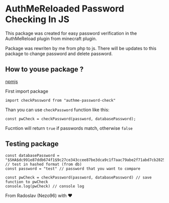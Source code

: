 # AuthMeReloaded Password Checking In JS

This package was created for easy password verification in the AuthMeReload plugin from minecraft plugin.

Package was rewriten by me from php to js.
There will be updates to this package to change password and delete password.

## How to youse package ?

[npmjs](https://www.npmjs.com/package/authme-password-check)

First import package

```
import checkPassword from "authme-password-check"
```

Than you can use `checkPassword` function like this:

```
const pwCheck = checkPassword(password, databasePassword);
```

Fucntion will return `true` if passwords match, otherwise `false`

## Testing package

```
const databasePassword = "$SHA$dc991e87ddb674f1$9c27ce343ccee87be3dca9c1f7aac79abe2f71abd7cb2825006f0a64bafdd361" // test in hashed format (from db)
const password = "test" // password that you want to compare

const pwCheck = checkPassword(password, databasePassword) // save function to pwCheck
console.log(pwCheck) // console log
```

From Radoslav (Nezo96) with ❤
